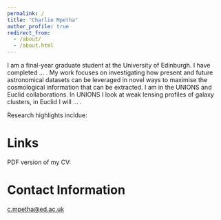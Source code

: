 ```yaml
---
permalink: /
title: "Charlie Mpetha"
author_profile: true
redirect_from: 
  - /about/
  - /about.html
---
```


I am a final-year graduate student at the University of Edinburgh. I have completed ... . My work focuses on investigating how present and future astronomical datasets can be leveraged in novel ways to maximise the cosmological information that can be extracted. I am in the UNIONS and Euclid collaborations. In UNIONS I look at weak lensing profiles of galaxy clusters, in Euclid I will ... .

Research highlights incldue:

Links
======

PDF version of my CV: 

Contact Information
======
c.mpetha@ed.ac.uk


